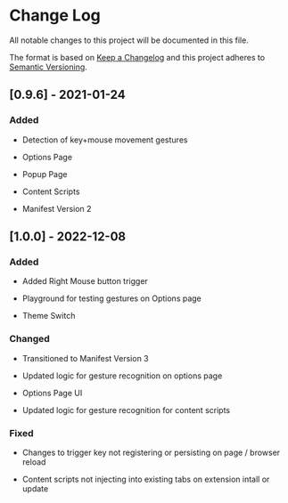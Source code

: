 
# Change Log
All notable changes to this project will be documented in this file.
 
The format is based on [Keep a Changelog](http://keepachangelog.com/)
and this project adheres to [Semantic Versioning](http://semver.org/).
 
## [0.9.6] - 2021-01-24
 
### Added

- Detection of key+mouse movement gestures

- Options Page

- Popup Page

- Content Scripts

- Manifest Version 2


## [1.0.0] - 2022-12-08

### Added

- Added Right Mouse button trigger

- Playground for testing gestures on Options page

- Theme Switch
### Changed

- Transitioned to Manifest Version 3

- Updated logic for gesture recognition on options page

- Options Page UI

- Updated logic for gesture recognition for content scripts

### Fixed

- Changes to trigger key not registering or persisting on page / browser reload

- Content scripts not injecting into existing tabs on extension intall or update
